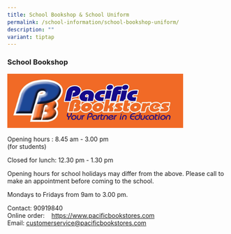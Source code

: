 ```yaml
---
title: School Bookshop & School Uniform
permalink: /school-information/school-bookshop-uniform/
description: ""
variant: tiptap
---
```

<h3><strong>School Bookshop</strong></h3>
<p></p>
<div class="isomer-image-wrapper">
<img style="width: 80%;" height="auto" width="100%" alt="" src="/images/9235ed8b6a0c2ee24100a52306b03b35.png">
</div>
<p></p>
<p>Opening hours :&nbsp;8.45 am - 3.00 pm
<br>(for students)</p>
<p>Closed for lunch: 12.30 pm - 1.30 pm
<br>
</p>
<p>Opening hours for school holidays may differ from the above. Please call
to make an appointment before coming to the school.</p>
<p></p>
<p>Mondays to Fridays from 9am to 3.00&nbsp;pm.</p>
<p>Contact: 90919840
<br>Online order:&nbsp; &nbsp;&nbsp;<a href="https://www.pacificbookstores.com/" rel="noopener noreferrer nofollow" target="_blank">https://www.pacificbookstores.com</a>
<br>Email:&nbsp;<a href="mailto:customerservice@pacificbookstores.com" rel="noopener noreferrer nofollow" target="_blank">customerservice@pacificbookstores.com</a>
</p>